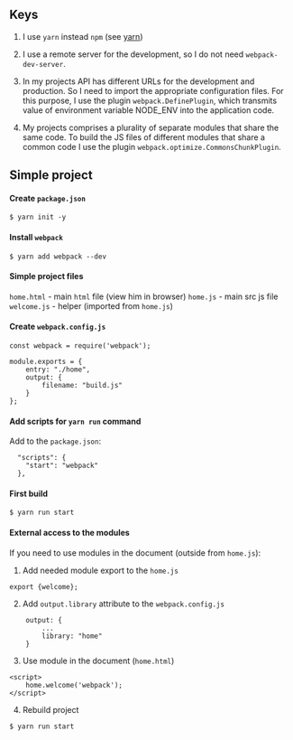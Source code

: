 ## Keys

1. I use `yarn` instead `npm` (see [yarn](https://yarnpkg.com/lang/en/))

2. I use a remote server for the development, so I do not need `webpack-dev-server`.   

3. In my projects API has different URLs for the development and production. So I need to import the appropriate configuration files. For this purpose, I use the plugin `webpack.DefinePlugin`, which transmits value of environment variable NODE_ENV  into the application code.

4. My projects comprises a plurality of separate modules that share the same code. To build the JS files of different modules that share a common code I use the plugin `webpack.optimize.CommonsChunkPlugin`.

## Simple project

#### Create `package.json`

```
$ yarn init -y 
```

#### Install `webpack`

```
$ yarn add webpack --dev
```

#### Simple project files

`home.html` - main `html` file (view him in browser)
`home.js` - main src js file
`welcome.js` - helper (imported from `home.js`)

#### Create `webpack.config.js`

```
const webpack = require('webpack');

module.exports = {
    entry: "./home",
    output: {
        filename: "build.js"
    }
};
```

#### Add scripts for `yarn run` command

Add to the `package.json`:

```
  "scripts": {
    "start": "webpack"
  },
```

#### First build

```
$ yarn run start
```

#### External access to the modules

If you need to use modules in the document (outside from `home.js`):

1. Add needed module export to the `home.js`
```
export {welcome};
```

2. Add `output.library` attribute to the `webpack.config.js`
```
    output: {
        ...
        library: "home"
    }
```

3. Use module in the document (`home.html`)
```
<script>
    home.welcome('webpack');
</script>
```

4. Rebuild project
```
$ yarn run start
```

